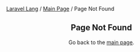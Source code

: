 [Laravel Lang](../README.md) / [Main Page](index.md) / Page Not Found

<h2 align="center">
    Page Not Found
</h2>

<p align="center">
    Go back to the <a href="/Laravel-lang/">main page</a>.
</p>
